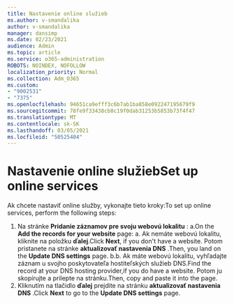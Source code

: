 ```yaml
---
title: Nastavenie online služieb
ms.author: v-smandalika
author: v-smandalika
manager: dansimp
ms.date: 02/23/2021
audience: Admin
ms.topic: article
ms.service: o365-administration
ROBOTS: NOINDEX, NOFOLLOW
localization_priority: Normal
ms.collection: Adm_O365
ms.custom:
- "9002531"
- "7375"
ms.openlocfilehash: 94651ca9efff3c6b7ab1ba858e092247195679f9
ms.sourcegitcommit: 78fe9f33438cb0c19f0dab31253b5853b73f4f47
ms.translationtype: MT
ms.contentlocale: sk-SK
ms.lasthandoff: 03/05/2021
ms.locfileid: "50525404"
---
```

# <a name="set-up-online-services"></a><span data-ttu-id="b2c60-102">Nastavenie online služieb</span><span class="sxs-lookup"><span data-stu-id="b2c60-102">Set up online services</span></span>

<span data-ttu-id="b2c60-103">Ak chcete nastaviť online služby, vykonajte tieto kroky:</span><span class="sxs-lookup"><span data-stu-id="b2c60-103">To set up online services, perform the following steps:</span></span>

1. <span data-ttu-id="b2c60-104">Na stránke **Pridanie záznamov pre svoju webovú lokalitu** : a.</span><span class="sxs-lookup"><span data-stu-id="b2c60-104">On the **Add the records for your website** page: a.</span></span> <span data-ttu-id="b2c60-105">Ak nemáte webovú lokalitu, kliknite na položku **ďalej**.</span><span class="sxs-lookup"><span data-stu-id="b2c60-105">Click **Next**, if you don't have a website.</span></span> <span data-ttu-id="b2c60-106">Potom pristanete na stránke **aktualizovať nastavenia DNS** .</span><span class="sxs-lookup"><span data-stu-id="b2c60-106">Then, you land on the **Update DNS settings** page.</span></span>
    <span data-ttu-id="b2c60-107">b.</span><span class="sxs-lookup"><span data-stu-id="b2c60-107">b.</span></span> <span data-ttu-id="b2c60-108">Ak máte webovú lokalitu, vyhľadajte záznam u svojho poskytovateľa hostiteľských služieb DNS.</span><span class="sxs-lookup"><span data-stu-id="b2c60-108">Find the record at your DNS hosting provider,if you do have a website.</span></span> <span data-ttu-id="b2c60-109">Potom ju skopírujte a prilepte na stránku.</span><span class="sxs-lookup"><span data-stu-id="b2c60-109">Then, copy and paste it into the page.</span></span>
2. <span data-ttu-id="b2c60-110">Kliknutím na tlačidlo **ďalej** prejdite na stránku **aktualizovať nastavenia DNS** .</span><span class="sxs-lookup"><span data-stu-id="b2c60-110">Click **Next** to go to the **Update DNS settings** page.</span></span>